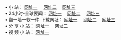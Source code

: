&#8226; 小 站：
<a href="http://522.duckdns.org/" target="_blank">网址一</a>
　<a href="http://377.ygto.com/" target="_blank">网址二</a>
　<a href="http://33.404.mn/" target="_blank">网址三</a>
　<br />
&#8226; 24小时-全球要闻：
<a href="http://522.duckdns.org/read/go/n1.html" target="_blank">网址一</a>
　<a href="http://377.ygto.com/read/go/n1.html" target="_blank">网址二</a>
　<a href="http://33.404.mn/read/go/n1.html" target="_blank">网址三</a>
　<br />
&#8226; 翻一墙一软一件 下载网址：
<a href="http://522.duckdns.org/read/go/f1.html" target="_blank">网址一</a>
　<a href="http://377.ygto.com/read/go/f2.html" target="_blank">网址二</a>
　<a href="http://33.404.mn/read/go/f3.html" target="_blank">网址三</a>
<br />
&#8226; 分 享 小 站：
<a href="http://522.duckdns.org/" target="_blank">网址一</a>
　<a href="http://377.ygto.com/" target="_blank">网址二</a>
<br />
&#8226; 视 频 小 站：
<a href="http://33.404.mn/" target="_blank">网址一</a><br />
